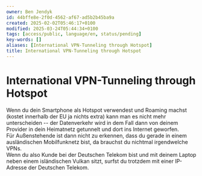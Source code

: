 ```yaml
---
owner: Ben Jendyk
id: 44bffe8e-2f0d-4562-af67-ad5b2b45ba9a
created: 2025-02-02T05:46:17+0100
modified: 2025-03-24T05:44:34+0100
tags: [access/public, language/en, status/pending]
key-words: []
aliases: [International VPN-Tunneling through Hotspot]
title: International VPN-Tunneling through Hotspot
---
```


# International VPN-Tunneling through Hotspot

Wenn du dein Smartphone als Hotspot verwendest und Roaming machst (kostet innerhalb der EU ja nichts extra) kann man es nicht mehr unterscheiden -- der Datenverkehr wird in dem Fall dann von deinem Provider in dein Heimatnetz getunnelt und dort ins Internet geworfen.  
Für Außenstehende ist dann nicht zu erkennen, dass du gerade in einem ausländischen Mobilfunknetz bist, da brauchst du nichtmal irgendwelche VPNs.  
Wenn du also Kunde bei der Deutschen Telekom bist und mit deinem Laptop neben einem isländischen Vulkan sitzt, surfst du trotzdem mit einer IP-Adresse der Deutschen Telekom.
